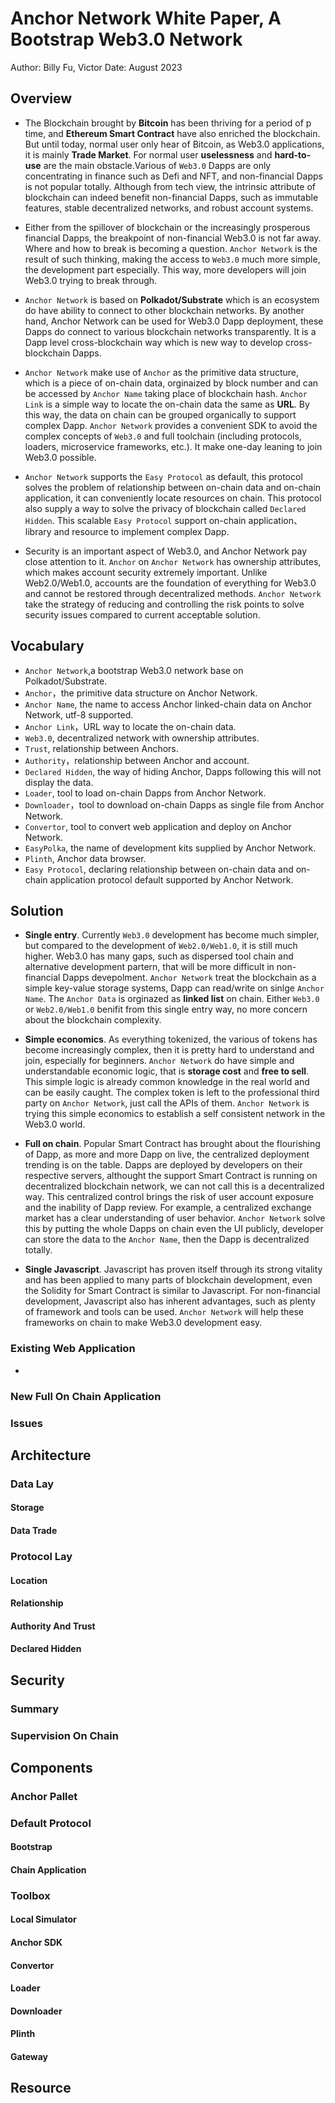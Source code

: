 # Anchor Network White Paper, A Bootstrap Web3.0 Network

Author: Billy Fu, Victor
Date: August 2023

## Overview

- The Blockchain brought by **Bitcoin** has been thriving for a period of p time, and **Ethereum Smart Contract** have also enriched the blockchain. But until today, normal user only hear of Bitcoin, as Web3.0 applications, it is mainly **Trade Market**. For normal user **uselessness** and **hard-to-use** are the main obstacle.Various of `Web3.0` Dapps are only concentrating in finance such as Defi and NFT, and non-financial Dapps is not popular totally. Although from tech view, the intrinsic attribute of blockchain can indeed benefit non-financial Dapps, such as immutable features, stable decentralized networks, and robust account systems.

- Either from the spillover of blockchain or the increasingly prosperous financial Dapps, the breakpoint of non-financial Web3.0 is not far away. Where and how to break is becoming a question. `Anchor Network` is the result of such thinking, making the access to `Web3.0` much more simple, the development part especially. This way, more developers will join Web3.0 trying to break through. 

- `Anchor Network` is based on **Polkadot/Substrate** which is an ecosystem do have ability to connect to other blockchain networks. By another hand, Anchor Network can be used for Web3.0 Dapp deployment, these Dapps do connect to various blockchain networks transparently. It is a Dapp level cross-blockchain way which is new way to develop cross-blockchain Dapps.

- `Anchor Network` make use of `Anchor` as the primitive data structure, which is a piece of on-chain data, orginaized by block number and can be accessed by `Anchor Name` taking place of blockchain hash. `Anchor Link` is a simple way to locate the on-chain data the same as **URL**. By this way, the data on chain can be grouped organically to support complex Dapp. `Anchor Network` provides a convenient SDK to avoid the complex concepts of `Web3.0` and full toolchain (including protocols, loaders, microservice frameworks, etc.). It make one-day leaning to join Web3.0 possible.

- `Anchor Network` supports the `Easy Protocol` as default, this protocol solves the problem of relationship between on-chain data and on-chain application, it can conveniently locate resources on chain. This protocol also supply a way to solve the privacy of blockchain called `Declared Hidden`. This scalable `Easy Protocol` support on-chain application、library and resource to implement complex Dapp.

- Security is an important aspect of Web3.0, and Anchor Network pay close attention to it. `Anchor` on `Anchor Network` has ownership attributes, which makes account security extremely important. Unlike Web2.0/Web1.0, accounts are the foundation of everything for Web3.0 and cannot be restored through decentralized methods. `Anchor Network` take the strategy of reducing and controlling the risk points to solve security issues compared to current acceptable solution.

## Vocabulary

- `Anchor Network`,a bootstrap Web3.0 network base on Polkadot/Substrate.
- `Anchor`，the primitive data structure on Anchor Network.
- `Anchor Name`, the name to access Anchor linked-chain data on Anchor Network, utf-8 supported.
- `Anchor Link`，URL way to locate the on-chain data.
- `Web3.0`, decentralized network with ownership attributes.
- `Trust`, relationship between Anchors.
- `Authority`，relationship between Anchor and account.
- `Declared Hidden`, the way of hiding Anchor, Dapps following this will not display the data.
- `Loader`, tool to load on-chain Dapps from Anchor Network.
- `Downloader`，tool to download on-chain Dapps as single file from Anchor Network.
- `Convertor`, tool to convert web application and deploy on Anchor Network.
- `EasyPolka`, the name of development kits supplied by Anchor Network.
- `Plinth`, Anchor data browser.
- `Easy Protocol`, declaring relationship between on-chain data and on-chain application protocol default supported by Anchor Network.

## Solution

- **Single entry**. Currently `Web3.0` development has become much simpler, but compared to the development of `Web2.0/Web1.0`, it is still much higher. Web3.0 has many gaps, such as dispersed tool chain and alternative development partern, that will be more difficult in non-financial Dapps devepolment. `Anchor Network` treat the blockchain as a simple key-value storage systems, Dapp can read/write on sinlge `Anchor Name`. The `Anchor Data` is orginazed as **linked list** on chain. Either `Web3.0` or `Web2.0/Web1.0` benifit from this single entry way, no more concern about the blockchain complexity.

- **Simple economics**. As everything tokenized, the various of tokens has become increasingly complex, then it is pretty hard to understand and join, especially for beginners. `Anchor Network` do have simple and understandable economic logic, that is **storage cost** and **free to sell**.  This simple logic is already common knowledge in the real world and can be easily caught. The complex token is left to the professional third party on `Anchor Network`, just call the APIs of them. `Anchor Network` is trying this simple economics to establish a self consistent network in the Web3.0 world.

- **Full on chain**. Popular Smart Contract has brought about the flourishing of Dapp, as more and more Dapp on live, the centralized deployment trending is on the table. Dapps are deployed by developers on their respective servers, althought the support Smart Contract is running on decentralized blockchain network, we can not call this is a decentralized way. This centralized control brings the risk of user account exposure and the inability of Dapp review. For example, a centralized exchange market has a clear understanding of user behavior. `Anchor Network` solve this by putting the whole Dapps on chain even the UI publicly, developer can store the data to the `Anchor Name`, then the Dapp is decentralized totally.

- **Single Javascript**. Javascript has proven itself through its strong vitality and has been applied to many parts of blockchain development, even the Solidity for Smart Contract is similar to Javascript. For non-financial development, Javascript also has inherent advantages, such as plenty of framework and tools can be used. `Anchor Network` will help these frameworks on chain to make Web3.0 development easy.

### Existing Web Application

-

### New Full On Chain Application

### Issues


## Architecture

### Data Lay

#### Storage

#### Data Trade

### Protocol Lay

#### Location

#### Relationship

#### Authority And Trust

#### Declared Hidden

## Security

### Summary

### Supervision On Chain

## Components

### Anchor Pallet

### Default Protocol

#### Bootstrap

#### Chain Application

### Toolbox

#### Local Simulator

#### Anchor SDK

#### Convertor

#### Loader

#### Downloader

#### Plinth

#### Gateway

## Resource
